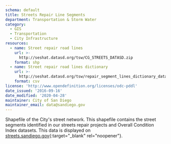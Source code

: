 ```yaml
---
schema: default
title: Streets Repair Line Segments
department: Transportation & Storm Water
category:
  - GIS
  - Transportation
  - City Infrastructure
resources:
  - name: Street repair road lines
    url: >-
      http://seshat.datasd.org/tsw/CG_STREETS_DATASD.zip
    format: shp
  - name: Street repair road lines dictionary
    url: >-
      http://seshat.datasd.org/tsw/repair_segment_lines_dictionary_datasd.csv
    format: csv
license: 'http://www.opendefinition.org/licenses/odc-pddl'
date_issued: '2016-09-16'
date_modified: '2020-04-28'
maintainer: City of San Diego
maintainer_email: data@sandiego.gov
---
```

Shapefile of the City's street network. This shapefile contains the street segments identified in our streets repair projects and Overall Condition Index datasets. This data is displayed on [streets.sandiego.gov](http://streets.sandiego.gov){:target="_blank" rel="noopener"}.

